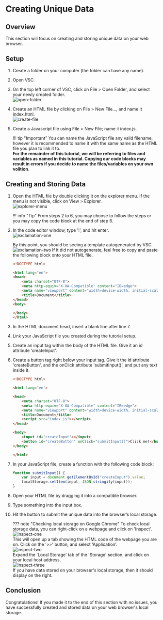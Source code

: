 
# Creating Unique Data

## Overview

This section will focus on creating and storing unique data on your web browser.

## Setup

1. Create a folder on your computer (the folder can have any name).
2. Open VSC.
3. On the top left corner of VSC, click on File > Open Folder, and select your newly created folder.
    <br> ![open-folder](/images/creating/open-folder.png)

4. Create an HTML file by clicking on File > New File..., and name it index.html.
    <br> ![create-file](/images/creating/create-file.png)

5. Create a Javascript file using File > New File; name it index.js.

    !!! tip "Important"
        You can name the JavaScript file any valid filename, however it is recommended to name it with the same name as the HTML file you plan to link it to. <br>
        **For the remainder of this tutorial, we will be referring to files and variables as named in this tutorial. Copying our code blocks may result in errors if you decide to name the files/variables on your own volition.**

## Creating and Storing Data

1. Open the HTML file by double clicking it on the explorer menu. If the menu is not visible, click on View > Explorer.
    <br> ![explorer-menu](/images/creating/explorer-menu.png)

    !!! info "Tip"
        From steps 2 to 6, you may choose to follow the steps or you may copy the code block at the end of step 6.

2. In the code editor window, type '!', and hit enter.
    <br> ![exclamation-one](/images/creating/exclamation-1.png)

    By this point, you should be seeing a template autogenerated by VSC.
    <br> ![exclamation-two](/images/creating/exclamation-2.png)
    If it did not autogenerate, feel free to copy and paste the following block onto your HTML file.

    ```html
    <!DOCTYPE html>

    <html lang="en">
    <head>
        <meta charset="UTF-8">
        <meta http-equiv="X-UA-Compatible" content="IE=edge">
        <meta name="viewport" content="width=device-width, initial-scale=1.0">
        <title>Document</title>
    </head>
    <body>

    </body>
    </html>
    ```

3. In the HTML document head, insert a blank line after line 7.
4. Link your JavaScript file you created during the tutorial setup.
5. Create an input tag within the body of the HTML file. Give it an id attribute 'createInput'.
6. Create a button tag right below your input tag. Give it the id attribute 'createButton', and the onClick attribute 'submitInput()', and put any text inside it.

    ```html
    <!DOCTYPE html>

    <html lang="en">

    <head>
        <meta charset="UTF-8">
        <meta http-equiv="X-UA-Compatible" content="IE=edge">
        <meta name="viewport" content="width=device-width, initial-scale=1.0">
        <title>Document</title>
        <script src="index.js"></script>
    </head>

    <body>
        <input id="createInput"></input>
        <button id="createButton" onClick="submitInput()">Click me!</button>
    </body>

    </html>
    ```

7. In your JavaScript file, create a function with the following code block:

    ```js
    function submitInput() {
        var input = document.getElementById("createInput").value;
        localStorage.setItem(input, JSON.stringify(input));
    }
    ```

8. Open your HTML file by dragging it into a compatible browser.
9. Type something into the input box.
10. Hit the button to submit the unique data into the browser’s local storage.

    ??? note "Checking local storage on Google Chrome"
        To check local storage data, you can right-click on a webpage and click on 'Inspect'.
        <br> ![inspect-one](/images/creating/inspect-1.png)
        <br> This will open up a tab showing the HTML code of the webpage you are on. Click on the '>>' button, and select 'Application'.
        <br> ![inspect-two](/images/creating/inspect-2.png)
        <br> Expand the 'Local Storage' tab of the 'Storage' section, and click on your local host address.
        <br> ![inspect-three](/images/creating/inspect-3.png)
        <br> If you have data stored on your browser's local storage, then it should display on the right.

## Conclusion

Congratulations! If you made it to the end of this section with no issues, you have successfully created and stored data on your web browser's local storage.
